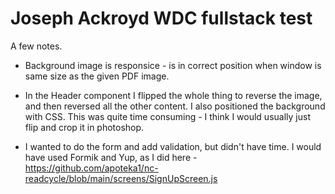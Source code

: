 # **Joseph Ackroyd WDC fullstack test**

A few notes.

- Background image is responsice - is in correct position when window is same size as the given PDF image.

- In the Header component I flipped the whole thing to reverse the image, and then reversed all the other content. I also positioned the background with CSS. This was quite time consuming - I think I would usually just flip and crop it in photoshop.

- I wanted to do the form and add validation, but didn't have time. I would have used Formik and Yup, as I did here - https://github.com/apoteka1/nc-readcycle/blob/main/screens/SignUpScreen.js
